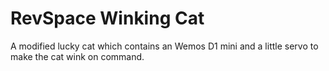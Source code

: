 # RevSpace Winking Cat

A modified lucky cat which contains an Wemos D1 mini and a little servo to make the cat wink on command.
